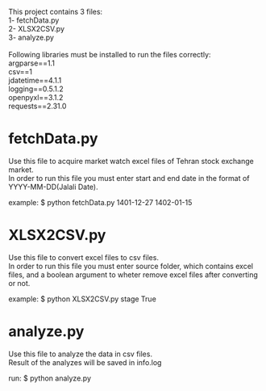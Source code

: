 This project contains 3 files:<br>
1- fetchData.py<br>
2- XLSX2CSV.py<br>
3- analyze.py<br>
<br>
Following libraries must be installed to run the files correctly:<br>
argparse==1.1<br>
csv==1<br>
jdatetime==4.1.1<br>
logging==0.5.1.2<br>
openpyxl==3.1.2<br>
requests==2.31.0<br>


fetchData.py
=======================
Use this file to acquire market watch excel files of Tehran stock exchange market.<br>
In order to run this file you must enter start and end date in the format of YYYY-MM-DD(Jalali Date).

example: $ python fetchData.py 1401-12-27 1402-01-15

XLSX2CSV.py
=======================
Use this file to convert excel files to csv files.<br>
In order to run this file you must enter source folder, which contains excel files, and a boolean argument to wheter remove excel files after converting or not.

example: $ python XLSX2CSV.py stage True

analyze.py
=======================
Use this file to analyze the data in csv files.<br>
Result of the analyzes will be saved in info.log

run: $ python analyze.py